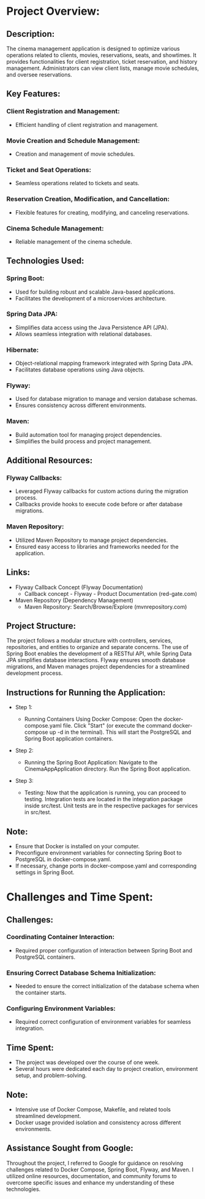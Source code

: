 # Project Overview:

## Description:
The cinema management application is designed to optimize various operations related to clients, movies, reservations, seats, and showtimes. It provides functionalities for client registration, ticket reservation, and history management. Administrators can view client lists, manage movie schedules, and oversee reservations.

## Key Features:

### Client Registration and Management:
- Efficient handling of client registration and management.
### Movie Creation and Schedule Management:
- Creation and management of movie schedules.
### Ticket and Seat Operations:
- Seamless operations related to tickets and seats.
### Reservation Creation, Modification, and Cancellation:
- Flexible features for creating, modifying, and canceling reservations.
### Cinema Schedule Management:
- Reliable management of the cinema schedule.

## Technologies Used:

### Spring Boot:
- Used for building robust and scalable Java-based applications.
- Facilitates the development of a microservices architecture.
### Spring Data JPA:
- Simplifies data access using the Java Persistence API (JPA).
- Allows seamless integration with relational databases.
### Hibernate:
- Object-relational mapping framework integrated with Spring Data JPA.
- Facilitates database operations using Java objects.
### Flyway:
- Used for database migration to manage and version database schemas.
- Ensures consistency across different environments.
### Maven:
- Build automation tool for managing project dependencies.
- Simplifies the build process and project management.

## Additional Resources:

### Flyway Callbacks:
- Leveraged Flyway callbacks for custom actions during the migration process.
- Callbacks provide hooks to execute code before or after database migrations.
### Maven Repository:
- Utilized Maven Repository to manage project dependencies.
- Ensured easy access to libraries and frameworks needed for the application.

## Links:
- Flyway Callback Concept (Flyway Documentation) 
   - Callback concept - Flyway - Product Documentation (red-gate.com)
- Maven Repository (Dependency Management)
   - Maven Repository: Search/Browse/Explore (mvnrepository.com)

## Project Structure:
The project follows a modular structure with controllers, services, repositories, and entities to organize and separate concerns. The use of Spring Boot enables the development of a RESTful API, while Spring Data JPA simplifies database interactions. Flyway ensures smooth database migrations, and Maven manages project dependencies for a streamlined development process.

## Instructions for Running the Application:
- Step 1: 
  - Running Containers Using Docker Compose:
Open the docker-compose.yaml file.
Click "Start" (or execute the command docker-compose up -d in the terminal).
This will start the PostgreSQL and Spring Boot application containers.

- Step 2:
  - Running the Spring Boot Application:
Navigate to the CinemaAppApplication directory.
Run the Spring Boot application.

- Step 3: 
  - Testing:
Now that the application is running, you can proceed to testing.
Integration tests are located in the integration package inside src/test.
Unit tests are in the respective packages for services in src/test.

## Note:
- Ensure that Docker is installed on your computer.
- Preconfigure environment variables for connecting Spring Boot to PostgreSQL in docker-compose.yaml.
- If necessary, change ports in docker-compose.yaml and corresponding settings in Spring Boot.

# Challenges and Time Spent:

## Challenges:
### Coordinating Container Interaction:
- Required proper configuration of interaction between Spring Boot and PostgreSQL containers.
### Ensuring Correct Database Schema Initialization:
- Needed to ensure the correct initialization of the database schema when the container starts.
### Configuring Environment Variables:
- Required correct configuration of environment variables for seamless integration.
## Time Spent:
- The project was developed over the course of one week.
- Several hours were dedicated each day to project creation, environment setup, and problem-solving.
## Note:
- Intensive use of Docker Compose, Makefile, and related tools streamlined development.
- Docker usage provided isolation and consistency across different environments.

## Assistance Sought from Google:
Throughout the project, I referred to Google for guidance on resolving challenges related to Docker Compose, Spring Boot, Flyway, and Maven. I utilized online resources, documentation, and community forums to overcome specific issues and enhance my understanding of these technologies.
